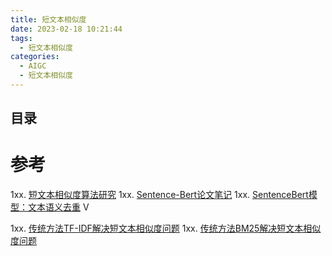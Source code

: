 ```yaml
---
title: 短文本相似度
date: 2023-02-18 10:21:44
tags:
  - 短文本相似度
categories: 
  - AIGC
  - 短文本相似度  
---
```


<p></p>
<!-- more -->

## 目录
<!-- toc -->



# 参考
1xx. [短文本相似度算法研究](https://zhuanlan.zhihu.com/p/111414376)
1xx. [Sentence-Bert论文笔记](https://zhuanlan.zhihu.com/p/113133510)
1xx. [SentenceBert模型：文本语义去重](https://www.bilibili.com/video/BV13h4y1a7z6/) V

1xx. [传统方法TF-IDF解决短文本相似度问题](https://zhuanlan.zhihu.com/p/113017752)
1xx. [传统方法BM25解决短文本相似度问题](https://zhuanlan.zhihu.com/p/113224707)
